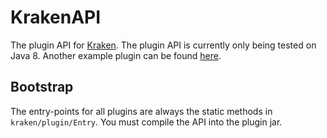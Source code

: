 # KrakenAPI
The plugin API for [Kraken](https://github.com/RSKraken). The plugin API is currently only being tested on Java 8. Another example plugin can be found [here](https://gist.github.com/RSKraken/f982e8be6a37a98e5b51689acbea1a20).

## Bootstrap
The entry-points for all plugins are always the static methods in `kraken/plugin/Entry`. You must compile the API into the plugin jar.
